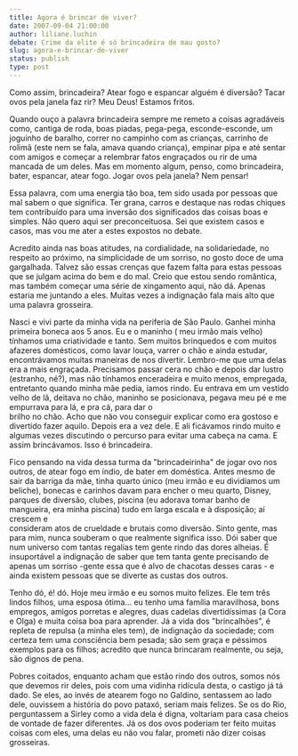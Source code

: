 ```yaml
---
title: Agora é brincar de viver?
date: 2007-09-04 21:00:00
author: liliane.luchin
debate: Crime da elite é só brincadeira de mau gosto?
slug: agora-e-brincar-de-viver
status: publish 
type: post
---
```


Como assim, brincadeira? Atear fogo e espancar alguém é diversão? Tacar ovos pela janela faz rir? Meu Deus! Estamos fritos.


Quando ouço a palavra brincadeira sempre me remeto a coisas agradáveis como, cantiga de roda, boas piadas, pega-pega, esconde-esconde, um joguinho de baralho, correr no campinho com as crianças, carrinho de rolimã (este nem se fala, amava quando criança), empinar pipa e até sentar com amigos e começar a relembrar fatos engraçados ou rir de uma  
mancada de um deles. Mas em momento algum, penso, como brincadeira, bater, espancar, atear fogo. Jogar ovos pela janela? Nem pensar!


Essa palavra, com uma energia tão boa, tem sido usada por pessoas que mal sabem o que significa. Ter grana, carros e destaque nas rodas chiques tem contribuído para uma inversão dos significados das coisas boas e simples. Não quero aqui ser preconceituosa. Sei que existem casos e casos, mas vou me ater a estes expostos no debate.


Acredito ainda nas boas atitudes, na cordialidade, na solidariedade, no respeito ao próximo, na simplicidade de um sorriso, no gosto doce de uma gargalhada. Talvez são essas crenças que fazem falta para estas pessoas que se julgam acima do bem e do mal. Creio que estou sendo romântica, mas também começar uma série de xingamento aqui, não dá. Apenas estaria me juntando a eles. Muitas vezes a indignação fala mais alto que uma palavra grosseira.


Nasci e vivi parte da minha vida na periferia de São Paulo. Ganhei minha primeira boneca aos 5 anos. Eu e o maninho ( meu irmão mais velho) tínhamos uma criatividade e tanto. Sem muitos brinquedos e com muitos afazeres domésticos, como lavar louça, varrer o chão e ainda estudar, encontrávamos muitas maneiras de nos divertir. Lembro-me que uma delas era a mais engraçada. Precisamos passar cera no chão e depois dar lustro (estranho, né?), mas não tínhamos enceradeira e muito menos, empregada, entretanto quando minha mãe pedia, íamos rindo. Eu entrava em um vestido velho de lã, deitava no chão, maninho se posicionava, pegava meu pé e me empurrava para lá, e pra cá, para dar o  
brilho no chão. Acho que não vou conseguir explicar como era gostoso e divertido fazer aquilo. Depois era a vez dele. E ali ficávamos rindo muito e algumas vezes discutindo o percurso para evitar uma cabeça na cama. E assim brincávamos. Isso é brincadeira.


Fico pensando na vida dessa turma da "brincadeirinha" de jogar ovo nos outros, de atear fogo em índio, de bater em doméstica. Antes mesmo de sair da barriga da mãe, tinha quarto único (meu irmão e eu dividíamos um beliche), bonecas e carinhos davam para encher o meu quarto, Disney, parques de diversão, clubes, piscina (eu adorava tomar banho de mangueira, era minha piscina) tudo em larga escala e à disposição; aí crescem e  
consideram atos de crueldade e brutais como diversão. Sinto gente, mas para mim, nunca souberam o que realmente significa isso. Dói saber que num universo com tantas regalias tem gente rindo das dores alheias. É insuportável a indignação de saber que tem tanta gente precisando de apenas um sorriso -gente essa que é alvo de chacotas desses caras - e ainda existem pessoas que se diverte as custas dos outros.


Tenho dó, é! dó. Hoje meu irmão e eu somos muito felizes. Ele tem três lindos filhos, uma esposa ótima... eu tenho uma família maravilhosa, bons empregos, amigos porretas e alegres, duas cadelas divertidíssimas (a Cora e Olga) e muita coisa boa para aprender. Já a vida dos "brincalhões", é repleta de repulsa (a minha eles tem), de indignação da sociedade; com certeza tem uma consciência bem pesada; são sem graça e péssimos exemplos para os filhos; acredito que nunca brincaram realmente, ou seja, são dignos de pena.


Pobres coitados, enquanto acham que estão rindo dos outros, somos nós que devemos rir deles, pois com uma vidinha ridícula desta, o castigo já tá dado. Se eles, ao invés de atearem fogo no Galdino, sentassem ao lado dele, ouvissem a história do povo pataxó, seriam mais felizes. Se os do Rio, perguntassem a Sirley como a vida dela é digna, voltariam para casa cheios de vontade de fazer diferentes. Já os dos ovos poderiam ter feito muitas coisas com eles, uma delas eu não vou falar, prometi não dizer coisas grosseiras.  



